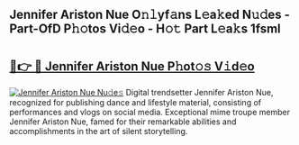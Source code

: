 ## Jennifer Ariston Nue O𝚗𝚕yf𝚊ns L𝚎a𝚔ed N𝚞𝚍es - Part-OfD P𝚑𝚘tos Vi𝚍𝚎o - H𝚘𝚝 Part L𝚎a𝚔s 1fsml

# <h2><a href="http://kfa1a2i.oniu.top/?m=Jennifer+Ariston+Nue">🔗👉 🔴 Jennifer Ariston Nue P𝚑ot𝚘𝚜 V𝚒d𝚎o</a></h2>

[![Jennifer Ariston Nue Nu𝚍e𝚜](https://i.imgur.com/0qMVB7G.gif)](http://kfa1a2i.oniu.top/?m=Jennifer+Ariston+Nue)
Digital trendsetter Jennifer Ariston Nue, recognized for publishing dance and lifestyle material, consisting of performances and vlogs on social media. Exceptional mime troupe member Jennifer Ariston Nue, famed for their remarkable abilities and accomplishments in the art of silent storytelling.  
